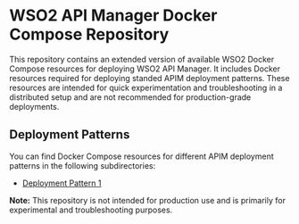 # WSO2 API Manager Docker Compose Repository

This repository contains an extended version of available WSO2 Docker Compose resources for deploying WSO2 API Manager. It includes Docker resources required for deploying standed APIM deployment patterns. These resources are intended for quick experimentation and troubleshooting in a distributed setup and are not recommended for production-grade deployments.

## Deployment Patterns

You can find Docker Compose resources for different APIM deployment patterns in the following subdirectories:

- [Deployment Pattern 1](https://github.com/cbabey/apim-docker-compose/tree/4.0.x/advanced/am-pattern-1)

**Note:** This repository is not intended for production use and is primarily for experimental and troubleshooting purposes. 
